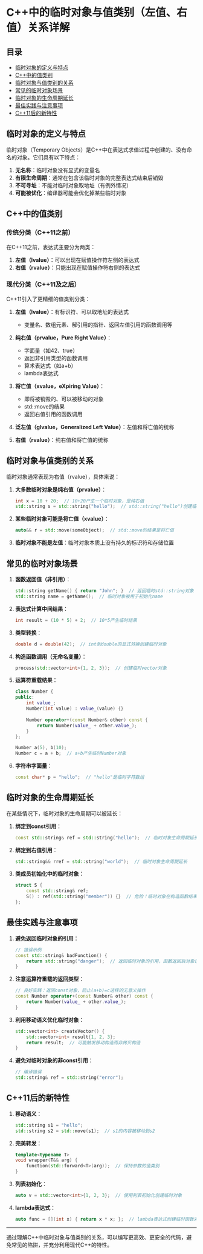 # C++中的临时对象与值类别（左值、右值）关系详解

## 目录

- [临时对象的定义与特点](#临时对象的定义与特点)
- [C++中的值类别](#c中的值类别)
- [临时对象与值类别的关系](#临时对象与值类别的关系)
- [常见的临时对象场景](#常见的临时对象场景)
- [临时对象的生命周期延长](#临时对象的生命周期延长)
- [最佳实践与注意事项](#最佳实践与注意事项)
- [C++11后的新特性](#c11后的新特性)

## 临时对象的定义与特点

临时对象（Temporary Objects）是C++中在表达式求值过程中创建的、没有命名的对象。它们具有以下特点：

1. **无名称**：临时对象没有显式的变量名
2. **有限生命周期**：通常在包含该临时对象的完整表达式结束后销毁
3. **不可寻址**：不能对临时对象取地址（有例外情况）
4. **可能被优化**：编译器可能会优化掉某些临时对象

## C++中的值类别

### 传统分类（C++11之前）

在C++11之前，表达式主要分为两类：

1. **左值（lvalue）**：可以出现在赋值操作符左侧的表达式
2. **右值（rvalue）**：只能出现在赋值操作符右侧的表达式

### 现代分类（C++11及之后）

C++11引入了更精细的值类别分类：

1. **左值（lvalue）**：有标识符、可以取地址的表达式
   - 变量名、数组元素、解引用的指针、返回左值引用的函数调用等

2. **纯右值（prvalue，Pure Right Value）**：
   - 字面量（如42、true）
   - 返回非引用类型的函数调用
   - 算术表达式（如a+b）
   - lambda表达式

3. **将亡值（xvalue，eXpiring Value）**：
   - 即将被销毁的、可以被移动的对象
   - std::move的结果
   - 返回右值引用的函数调用

4. **泛左值（glvalue，Generalized Left Value）**：左值和将亡值的统称

5. **右值（rvalue）**：纯右值和将亡值的统称

## 临时对象与值类别的关系

临时对象通常表现为右值（rvalue），具体来说：

1. **大多数临时对象是纯右值（prvalue）**：
   ```cpp
   int x = 10 + 20;  // 10+20产生一个临时对象，是纯右值
   std::string s = std::string("hello");  // std::string("hello")创建临时对象
   ```

2. **某些临时对象可能是将亡值（xvalue）**：
   ```cpp
   auto&& r = std::move(someObject);  // std::move的结果是将亡值
   ```

3. **临时对象不能是左值**：临时对象本质上没有持久的标识符和存储位置

## 常见的临时对象场景

1. **函数返回值（非引用）**：
   ```cpp
   std::string getName() { return "John"; }  // 返回临时std::string对象
   std::string name = getName();  // 临时对象被用于初始化name
   ```

2. **表达式计算中间结果**：
   ```cpp
   int result = (10 * 5) + 2;  // 10*5产生临时结果
   ```

3. **类型转换**：
   ```cpp
   double d = double(42);  // int到double的显式转换创建临时对象
   ```

4. **构造函数调用（无命名变量）**：
   ```cpp
   process(std::vector<int>{1, 2, 3});  // 创建临时vector对象
   ```

5. **运算符重载结果**：
   ```cpp
   class Number {
   public:
       int value_;
       Number(int value) : value_(value) {}
       
       Number operator+(const Number& other) const {
           return Number(value_ + other.value_);
       }
   };
   
   Number a(5), b(10);
   Number c = a + b;  // a+b产生临时Number对象
   ```

6. **字符串字面量**：
   ```cpp
   const char* p = "hello";  // "hello"是临时字符数组
   ```

## 临时对象的生命周期延长

在某些情况下，临时对象的生命周期可以被延长：

1. **绑定到const引用**：
   ```cpp
   const std::string& ref = std::string("hello");  // 临时对象生命周期延长到ref的作用域结束
   ```

2. **绑定到右值引用**：
   ```cpp
   std::string&& rref = std::string("world");  // 临时对象生命周期延长
   ```

3. **类成员初始化中的临时对象**：
   ```cpp
   struct S {
       const std::string& ref;
       S() : ref(std::string("member")) {}  // 危险！临时对象在构造函数结束后销毁
   };
   ```

## 最佳实践与注意事项

1. **避免返回临时对象的引用**：
   ```cpp
   // 错误示例
   const std::string& badFunction() {
       return std::string("danger");  // 返回临时对象的引用，函数返回后对象已销毁
   }
   ```

2. **注意运算符重载的返回类型**：
   ```cpp
   // 良好实践：返回const对象，防止(a+b)=c这样的无意义操作
   const Number operator+(const Number& other) const {
       return Number(value_ + other.value_);
   }
   ```

3. **利用移动语义优化临时对象**：
   ```cpp
   std::vector<int> createVector() {
       std::vector<int> result{1, 2, 3};
       return result;  // 可能触发移动构造而非拷贝构造
   }
   ```

4. **避免对临时对象的非const引用**：
   ```cpp
   // 编译错误
   std::string& ref = std::string("error");
   ```

## C++11后的新特性

1. **移动语义**：
   ```cpp
   std::string s1 = "hello";
   std::string s2 = std::move(s1);  // s1的内容被移动到s2
   ```

2. **完美转发**：
   ```cpp
   template<typename T>
   void wrapper(T&& arg) {
       function(std::forward<T>(arg));  // 保持参数的值类别
   }
   ```

3. **列表初始化**：
   ```cpp
   auto v = std::vector<int>{1, 2, 3};  // 使用列表初始化创建临时对象
   ```

4. **lambda表达式**：
   ```cpp
   auto func = [](int x) { return x * x; };  // lambda表达式创建临时函数对象
   ```

---

通过理解C++中临时对象与值类别的关系，可以编写更高效、更安全的代码，避免常见的陷阱，并充分利用现代C++的特性。
